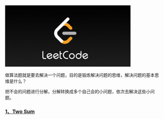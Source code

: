 ![](.\Pic.png)

做算法题就是要去解决一个问题，目的是锻炼解决问题的思维，解决问题的基本思维是什么？

把不会的问题进行分解，分解转换成多个自己会的小问题，依次去解决这些小问题。



### [1、Two Sum](https://github.com/ShiMengjie/LeetCode/blob/master/Q_001.md)


